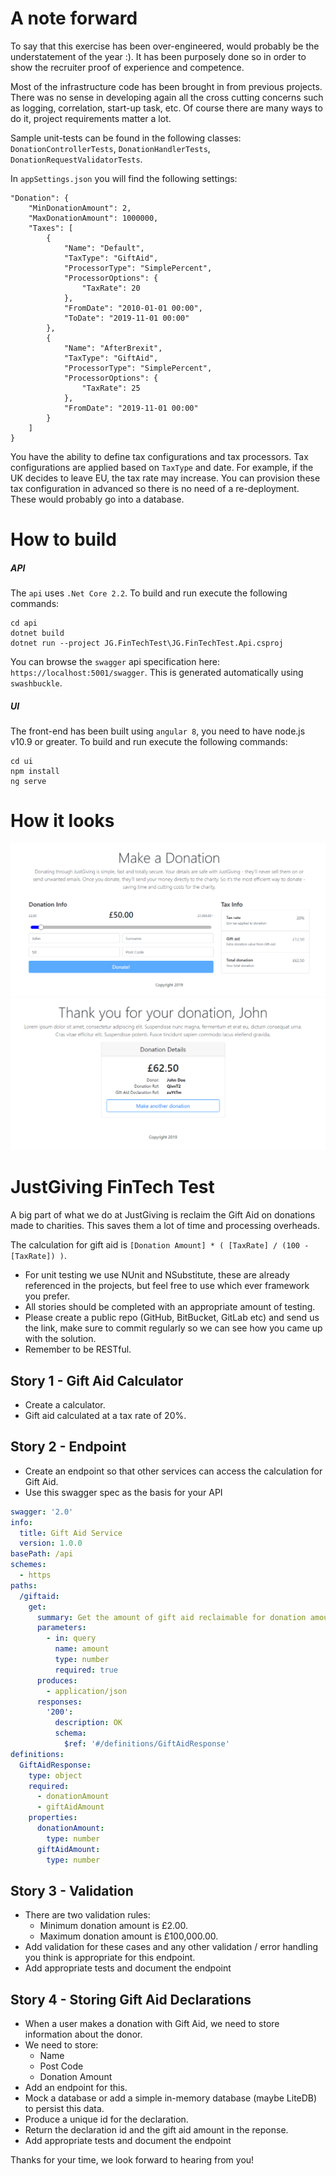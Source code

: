 # A note forward

To say that this exercise has been over-engineered, would probably be the understatement of the year :). It has been purposely done so in order to show the recruiter proof of experience and competence.

Most of the infrastructure code has been brought in from previous projects. There was no sense in developing again all the cross cutting concerns such as logging, correlation, start-up task, etc. Of course there are many ways to do it, project requirements matter a lot.

Sample unit-tests can be found in the following classes: `DonationControllerTests`, `DonationHandlerTests`, `DonationRequestValidatorTests`. 

In `appSettings.json` you will find the following settings:
```
"Donation": {
    "MinDonationAmount": 2,
    "MaxDonationAmount": 1000000,
    "Taxes": [
        {
            "Name": "Default",
            "TaxType": "GiftAid",
            "ProcessorType": "SimplePercent",
            "ProcessorOptions": {
                "TaxRate": 20
            },
            "FromDate": "2010-01-01 00:00",
            "ToDate": "2019-11-01 00:00"
        },
        {
            "Name": "AfterBrexit",
            "TaxType": "GiftAid",
            "ProcessorType": "SimplePercent",
            "ProcessorOptions": {
                "TaxRate": 25
            },
            "FromDate": "2019-11-01 00:00"
        }
    ]
}
```
You have the ability to define tax configurations and tax processors. Tax configurations are applied based on `TaxType` and date. For example, if the UK decides to leave EU, the tax rate may increase. You can provision these tax configuration in advanced so there is no need of a re-deployment. These would probably go into a database.

# How to build

##### API

The `api` uses `.Net Core 2.2`. To build and run execute the following commands:

```
cd api
dotnet build
dotnet run --project JG.FinTechTest\JG.FinTechTest.Api.csproj
```

You can browse the `swagger` api specification here: `https://localhost:5001/swagger`. This is generated automatically using `swashbuckle`.

##### UI

The front-end has been built using `angular 8`, you need to have node.js v10.9 or greater. To build and run execute the following commands:

```
cd ui
npm install
ng serve
```

# How it looks

![screenshot-1](https://github.com/narcis-ro/Recruitment-Test-v2/blob/master/docs/screenshot-1.png)
![screenshot-2](https://github.com/narcis-ro/Recruitment-Test-v2/blob/master/docs/screenshot-2.png)

# JustGiving FinTech Test

A big part of what we do at JustGiving is reclaim the Gift Aid on donations made to charities. This saves them a lot of time and processing overheads.

The calculation for gift aid is `[Donation Amount] * ( [TaxRate] / (100 - [TaxRate]) )`.

  * For unit testing we use NUnit and NSubstitute, these are already referenced in the projects, but feel free to use which ever framework you prefer.
  * All stories should be completed with an appropriate amount of testing.
  * Please create a public repo (GitHub, BitBucket, GitLab etc) and send us the link, make sure to commit regularly so we can see how you came up with the solution.
  * Remember to be RESTful.

## Story 1 - Gift Aid Calculator
* Create a calculator.
* Gift aid calculated at a tax rate of 20%.

## Story 2 - Endpoint

* Create an endpoint so that other services can access the calculation for Gift Aid.
* Use this swagger spec as the basis for your API
```yaml
swagger: '2.0'
info:
  title: Gift Aid Service
  version: 1.0.0
basePath: /api
schemes:
  - https
paths:
  /giftaid:
    get:
      summary: Get the amount of gift aid reclaimable for donation amount
      parameters:
        - in: query
          name: amount
          type: number
          required: true
      produces:
        - application/json
      responses:
        '200':
          description: OK
          schema:
            $ref: '#/definitions/GiftAidResponse'
definitions:
  GiftAidResponse:
    type: object
    required:
      - donationAmount
      - giftAidAmount
    properties:
      donationAmount:
        type: number
      giftAidAmount: 
        type: number
```

## Story 3 - Validation
* There are two validation rules: 
    * Minimum donation amount is £2.00.
    * Maximum donation amount is £100,000.00. 
* Add validation for these cases and any other validation / error handling you think is appropriate for this endpoint.
* Add appropriate tests and document the endpoint

## Story 4 - Storing Gift Aid Declarations

* When a user makes a donation with Gift Aid, we need to store information about the donor.
* We need to store: 
  * Name
  * Post Code
  * Donation Amount
* Add an endpoint for this.
* Mock a database or add a simple in-memory database (maybe LiteDB) to persist this data.
* Produce a unique id for the declaration.
* Return the declaration id and the gift aid amount in the reponse.
* Add appropriate tests and document the endpoint

Thanks for your time, we look forward to hearing from you!

